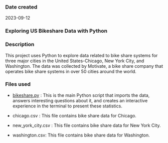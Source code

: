 
### Date created
2023-09-12

### Exploring US Bikeshare Data with Python

### Description

This project uses Python to explore data related to bike share systems for three major cities in the United States-Chicago, New York City, and Washington. The data was collected by Motivate, a bike share company that operates bike share systems in over 50 cities around the world.


### Files used
* [bikeshare.py](https://github.com/Sunday-Gad/pdsnd_github/blob/master/bikeshare_2.py) : This is the main Python script that imports the data, answers interesting questions about it, and creates an interactive experience in the terminal to present these statistics.

* chicago.csv : This file contains bike share data for Chicago.

* new_york_city.csv : This file contains bike share data for New York City.

* washington.csv: This file contains bike share data for Washington.
